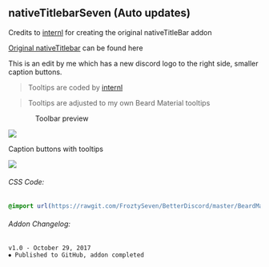 
## nativeTitlebarSeven (Auto updates)
Credits to [internl](https://github.com/intrnl) for creating the original nativeTitleBar addon

[Original nativeTitlebar](https://github.com/intrnl/discordAdditions/tree/master/nativeTitlebar) can be found here

This is an edit by me which has a new discord logo to the right side, smaller caption buttons.

>Tooltips are coded by [internl](https://github.com/intrnl)

>Tooltips are adjusted to my own Beard Material tooltips

  
  
  
Toolbar preview

![](https://vgy.me/aHUKBH.jpg)

Caption buttons with tooltips

![](https://vgy.me/b4NKBS.gif)

###### CSS Code:
```css
@import url(https://rawgit.com/FroztySeven/BetterDiscord/master/BeardMaterial_Addons/ClassicServerDropdown/code.css);
```

###### Addon Changelog:
```
v1.0 - October 29, 2017
⦁ Published to GitHub, addon completed
```


